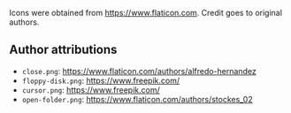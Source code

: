 Icons were obtained from https://www.flaticon.com. Credit goes to original authors.

## Author attributions

- `close.png`: https://www.flaticon.com/authors/alfredo-hernandez
- `floppy-disk.png`: https://www.freepik.com/
- `cursor.png`: https://www.freepik.com/
- `open-folder.png`: https://www.flaticon.com/authors/stockes_02
